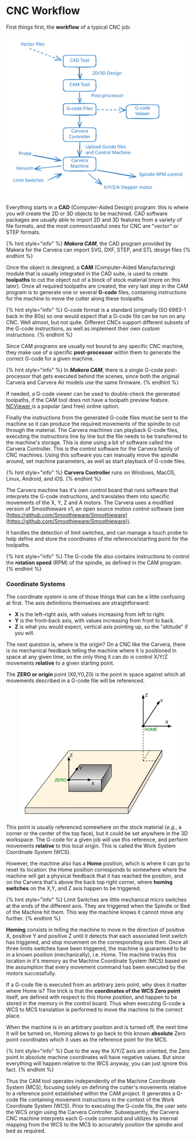 # CNC Workflow

First things first, the **workflow** of a typical CNC job:

<img src=".gitbook/assets/file.excalidraw (1).svg" alt="" class="gitbook-drawing">

Everything starts in a **CAD** (Computer-Aided Design) program: this is where you will create the 2D or 3D objects to be machined. CAD software packages are usually able to import 2D and 3D features from a variety of file formats, and the most common/useful ones for CNC are "vector" or STEP formats.

{% hint style="info" %}
_**Makera CAM**_, the CAD program provided by Makera for the Carvera can import SVG, DXF, STEP, and STL design files&#x20;
{% endhint %}

Once the object is designed, a **CAM** (Computer-Aided Manufacturing) module that is usually integrated in the CAD suite, is used to create **toolpaths** to cut the object out of a block of stock material (more on this later). Once all required toolpaths are created, the very last step in the CAM program is to generate one or several **G-code** files, containing instructions for the machine to move the cutter along these toolpaths.

{% hint style="info" %}
G-code format is a standard (originally ISO 6983-1 back in the 80s) so one would expect that a G-code file can be run on any CNC. Well almost, but not quite. Different CNCs support different subsets of the G-code instructions, as well as implement their own custom instructions.
{% endhint %}

Since CAM programs are usually not bound to any specific CNC machine, they make use of a specific **post-processor** within them to generate the correct G-code for a given machine.

{% hint style="info" %}
In _**Makera CAM**_, there is a single G-code post-processor that gets executed behind the scenes, since both the original Carvera and Carvera Air models use the same firmware.
{% endhint %}

If needed, a G-code viewer can be used to double-check the generated toolpaths, if the CAM tool does not have a toolpath preview feature. [NCViewer ](https://ncviewer.com/)is a popular (and free) online option.

Finally the instructions from the generated G-code files must be sent to the machine so it can produce the required movements of the spindle to cut through the material. The Carvera machines can playback G-code files, executing the instructions line by line but the file needs to be transferred to the machine's storage. This is done using a bit of software called the Carvera Controller. This is the control software for the Carvera family of CNC machines. Using this software you can manually move the spindle around, set machine parameters, as well as start playback of G-code files.

{% hint style="info" %}
**Carvera Controller** runs on Windows, MacOS, Linux, Android, and iOS.
{% endhint %}

The Carvera machine has it's own control board that runs software that interprets the G-code instructions, and translates them into specific movements of the X, Y, Z and A motors. The Carvera uses a modified version of Smoothieware v1, an open source motion control software (see [https://github.com/Smoothieware/Smoothieware](https://github.com/Smoothieware/Smoothieware)).

It handles the detection of limit switches, and can manage a touch probe to help define and store the coordinates of the reference/starting point for the toolpaths.

{% hint style="info" %}
The G-code file also contains instructions to control the **rotation speed** (RPM) of the spindle, as defined in the CAM program.
{% endhint %}

### Coordinate Systems

The coordinate system is one of those things that can be a little confusing at first. The axis definitions themselves are straightforward:

* **X** is the left–right axis, with values increasing from left to right.
* **Y** is the front–back axis, with values increasing from front to back.
* **Z** is what you would expect, vertical axis pointing up, so the "altitude" if you will.

The next question is, where is the origin? On a CNC like the Carvera, there is no mechanical feedback telling the machine where it is positioned in space at any given time, so the only thing it can do is control X/Y/Z movements **relative** to a given starting point.

The **ZERO or origin** point (X0,Y0,Z0) is the point in space against which all movements described in a G-code file will be referenced.

<figure><img src=".gitbook/assets/page_8_800_redo.png" alt=""><figcaption></figcaption></figure>

This point is usually referenced somewhere on the stock material (_e.g._, a corner or the center of the top face), but it could be set anywhere in the 3D workspace. The G-code for a given job will use this reference, and perform movements **relative** to this local origin. This is called the Work System Coordinate System (WCS).

However, the machine also has a **Home** position, which is where it can go to reset its location: the Home position corresponds to somewhere where the machine will get a physical feedback that it has reached the position, and on the Carvera that's above the back top right corner, where **homing switches** on the X,Y, and Z axis happen to be triggered.

{% hint style="info" %}
Limit Switches are little mechanical micro switches at the ends of the different axis. They are triggered when the Spindle or Bed of the Machine hit them. This way the machine knows it cannot move any further.
{% endhint %}

**Homing** consists in telling the machine to move in the direction of positive X, positive Y and positive Z until it detects that each associated limit switch has triggered, and stop movement on the corresponding axis then. Once all three limits switches have been triggered, the machine is guaranteed to be in a known position (mechanically), i.e. Home. The machine tracks this location in it's memory as the Machine Coordinate System (MCS) based on the assumption that every movement command has been executed by the motors successfully.

If a G-code file is executed from an arbitrary zero point, why does it matter where Home is? The trick is that the **coordinates of the WCS Zero point** itself, are defined with respect to this Home position, and happen to be stored in the memory in the control board. Thus when executing G-code a WCS to MCS translation is performed to move the machine to the correct place.

When the machine is in an arbitrary position and is turned off, the next time it will be turned on, Homing allows to go back to this known **absolute** Zero point coordinates which it uses as the reference point for the MCS.

{% hint style="info" %}
Due to the way the X/Y/Z axis are oriented, the Zero point in absolute machine coordinates will have negative values. But since everything will happen relative to the WCS anyway, you can just ignore this fact.
{% endhint %}

Thus the CAM tool operates independently of the Machine Coordinate System (MCS), focusing solely on defining the cutter's movements relative to a reference point established within the CAM project. It generates a G-code file containing movement instructions in the context of the Work Coordinate System (WCS). Prior to executing the G-code file, the user sets the WCS origin using the Carvera Controller. Subsequently, the Carvera CNC machine interprets each G-code command and utilizes its internal mapping from the WCS to the MCS to accurately position the spindle and bed as required.
